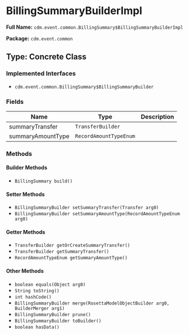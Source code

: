 # BillingSummaryBuilderImpl

**Full Name:** `cdm.event.common.BillingSummary$BillingSummaryBuilderImpl`

**Package:** `cdm.event.common`

## Type: Concrete Class

### Implemented Interfaces

- `cdm.event.common.BillingSummary$BillingSummaryBuilder`

### Fields

| Name | Type | Description |
|------|------|-------------|
| summaryTransfer | `TransferBuilder` |  |
| summaryAmountType | `RecordAmountTypeEnum` |  |

### Methods

#### Builder Methods

- `BillingSummary build()`

#### Setter Methods

- `BillingSummaryBuilder setSummaryTransfer(Transfer arg0)`
- `BillingSummaryBuilder setSummaryAmountType(RecordAmountTypeEnum arg0)`

#### Getter Methods

- `TransferBuilder getOrCreateSummaryTransfer()`
- `TransferBuilder getSummaryTransfer()`
- `RecordAmountTypeEnum getSummaryAmountType()`

#### Other Methods

- `boolean equals(Object arg0)`
- `String toString()`
- `int hashCode()`
- `BillingSummaryBuilder merge(RosettaModelObjectBuilder arg0, BuilderMerger arg1)`
- `BillingSummaryBuilder prune()`
- `BillingSummaryBuilder toBuilder()`
- `boolean hasData()`

